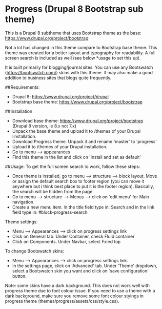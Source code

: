 # Progress (Drupal 8 Bootstrap sub theme)

This is a Drupal 8 subtheme that uses Bootstrap theme as the base:  https://www.drupal.org/project/bootstrap

Not a lot has changed in this theme compare to Bootstrap base theme. This theme was created for a better layout and typography for readability. A full screen search is included as well (see below *usage to set this up).

It is built primarily for blogging/journal sites. You can use any Bootswatch (https://bootswatch.com/) skins with this theme. It may also make a good addition to business sites that blogs quite frequently.

##Requirements:
- Drupal 8: https://www.drupal.org/project/drupal
- Bootstrap base theme: https://www.drupal.org/project/bootstrap

##Installation
- Download base theme: https://www.drupal.org/project/bootstrap (Drupal 8 version, ie 8.x not 7.x)
- Unpack the base theme and upload it to /themes of your Drupal linstallation.
- Download Progress theme. Unpack it and rename 'master' to 'progress'
- Upload it to /themes of your Drupal installation.
- Go to menu --> appearances 
- Find this theme in the list and click on 'Install and set as default'

##Usage:
To get the full screen search to work, follow these steps:
- Once theme is installed, go to menu --> structure --> block layout. Move or assign the default search box to footer region (you can move it anywhere but i think best place to put it is the footer region). Basically, the search will be hidden from the page.
- Go to menu --> structure --> Menus --> click on 'edit menu' for Main navigation.
- Create a new menu item. In the title field type in: Search and in the link field type in: #block-progress-search

Theme settings:
- Menu --> Appearances --> click on progress settings link
- Click on General tab. Under Container, check Fluid container
- Click on Components. Under Navbar, select Fxied top

To change Bootswatch skins:
- Menu --> Appearances --> click on progress settings link.
- In the settings page, click on 'Advanced' tab. Under 'Theme' dropdown, select a Bootswatch skin you want and click on 'save configuration' button.

Note: some skins have a dark background. This does not work well with progress theme due to font colour issue. If you need to use a theme with a dark background, make sure you remove some font colour stylngs in progress theme (themes/progress/assets/css/style.css). 

